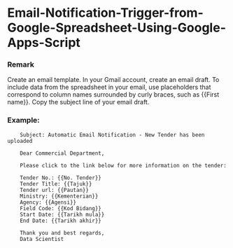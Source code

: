 # Email-Notification-Trigger-from-Google-Spreadsheet-Using-Google-Apps-Script

### Remark
Create an email template. In your Gmail account, create an email draft. To include data from the spreadsheet in your email, use placeholders that correspond to column names surrounded by curly braces, such as {{First name}}. Copy the subject line of your email draft.

### Example:

        Subject: Automatic Email Notification - New Tender has been uploaded

        Dear Commercial Department,

        Please click to the link below for more information on the tender:

        Tender No.: {{No. Tender}}
        Tender Title: {{Tajuk}}
        Tender url: {{Pautan}}
        Ministry: {{Kementerian}}
        Agency: {{Agensi}}
        Field Code: {{Kod Bidang}}
        Start Date: {{Tarikh mula}}
        End Date: {{Tarikh akhir}}

        Thank you and best regards,
        Data Scientist
